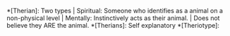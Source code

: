 [Definitions]: #
*[Therian]: Two types | Spiritual: Someone who identifies as a animal on a non-physical level | Mentally: Instinctively acts as their animal. | Does not believe they ARE the animal. 
*[Therians]: Self explanatory
*[Theriotype]: 
<!--stackedit_data:
eyJoaXN0b3J5IjpbLTEzMzI2NzU5OTldfQ==
-->